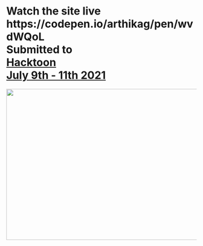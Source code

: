 <h1>Watch the site live<br>
https://codepen.io/arthikag/pen/wvdWQoL<br>
Submitted to<br>
  <a href="https://hacktoon.devpost.com/">Hacktoon<br>July 9th - 11th 2021</a> </h1>
<img height=400px width=600px src="https://i.pinimg.com/originals/5e/e4/4d/5ee44daed95a11400250d1aefc75f5d6.gif">

